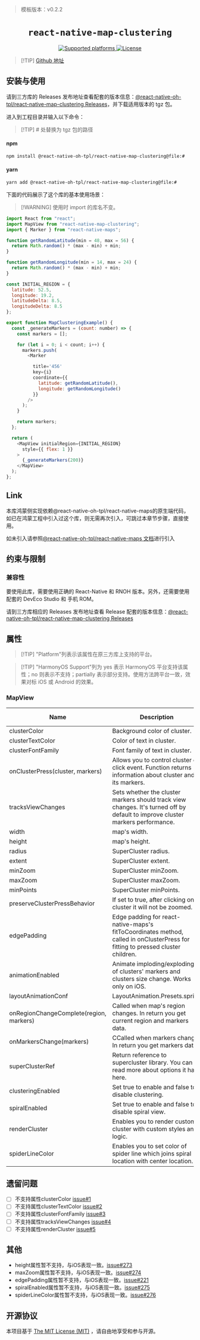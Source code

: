 > 模板版本：v0.2.2

<p align="center">
  <h1 align="center"> <code>react-native-map-clustering</code> </h1>
</p>
<p align="center">
    <a href="https://github.com/venits/react-native-map-clustering">
        <img src="https://img.shields.io/badge/platforms-android%20|%20ios%20|%20harmony%20-lightgrey.svg" alt="Supported platforms" />
    </a>
    <a href="https://mit-license.org/">
        <img src="https://img.shields.io/badge/license-MIT-green.svg" alt="License" />
    </a>
</p>

> [!TIP] [Github 地址](https://github.com/react-native-oh-library/react-native-map-clustering)

## 安装与使用

请到三方库的 Releases 发布地址查看配套的版本信息：[@react-native-oh-tpl/react-native-map-clustering Releases](https://github.com/react-native-oh-library/react-native-map-clustering/releases)，并下载适用版本的 tgz 包。

进入到工程目录并输入以下命令：

> [!TIP] # 处替换为 tgz 包的路径

<!-- tabs:start -->

#### **npm**

```bash
npm install @react-native-oh-tpl/react-native-map-clustering@file:#
```

#### **yarn**

```bash
yarn add @react-native-oh-tpl/react-native-map-clustering@file:#
```

<!-- tabs:end -->

下面的代码展示了这个库的基本使用场景：

> [!WARNING] 使用时 import 的库名不变。

```js
import React from "react";
import MapView from "react-native-map-clustering";
import { Marker } from "react-native-maps";

function getRandomLatitude(min = 48, max = 56) {
  return Math.random() * (max - min) + min;
}

function getRandomLongitude(min = 14, max = 24) {
  return Math.random() * (max - min) + min;
}

const INITIAL_REGION = {
  latitude: 52.5,
  longitude: 19.2,
  latitudeDelta: 8.5,
  longitudeDelta: 8.5
};

export function MapClusteringExample() {
  const _generateMarkers = (count: number) => {
    const markers = [];

    for (let i = 0; i < count; i++) {
      markers.push(
        <Marker

          title='456'
          key={i}
          coordinate={{
            latitude: getRandomLatitude(),
            longitude: getRandomLongitude()
          }}
        />
      );
    }

    return markers;
  };

  return (
    <MapView initialRegion={INITIAL_REGION}
      style={{ flex: 1 }}
    >
      {_generateMarkers(200)}
    </MapView>
  );
};


```
## Link

本库鸿蒙侧实现依赖@react-native-oh-tpl/react-native-maps的原生端代码，如已在鸿蒙工程中引入过这个库，则无需再次引入，可跳过本章节步骤，直接使用。

如未引入请参照[@react-native-oh-tpl/react-native-maps 文档](/zh-cn/react-native-maps.md)进行引入

## 约束与限制

### 兼容性

要使用此库，需要使用正确的 React-Native 和 RNOH 版本。另外，还需要使用配套的 DevEco Studio 和 手机 ROM。

请到三方库相应的 Releases 发布地址查看 Release 配套的版本信息：[@react-native-oh-tpl/react-native-map-clustering Releases](https://github.com/react-native-oh-library/react-native-map-clustering/releases)


## 属性

> [!TIP] "Platform"列表示该属性在原三方库上支持的平台。

> [!TIP] "HarmonyOS Support"列为 yes 表示 HarmonyOS 平台支持该属性；no 则表示不支持；partially 表示部分支持。使用方法跨平台一致，效果对标 iOS 或 Android 的效果。


### MapView

| Name | Description | Type | Required | Platform | HarmonyOS Support  |
| ---- | ----------- | ---- | -------- | -------- | ----------- |
| clusterColor  | Background color of cluster.      | String  | NO | ALL      | NO |
| clusterTextColor  | 	Color of text in cluster.      | String | NO | ALL      | NO |
| clusterFontFamily  | Font family of text in cluster.       | String  | NO | ALL      | NO |
| onClusterPress(cluster, markers)  | Allows you to control cluster on click event. Function returns information about cluster and its markers.   | Function  | NO | ALL      | YES |
| tracksViewChanges  | Sets whether the cluster markers should track view changes. It's turned off by default to improve cluster markers performance.     | Bool  | NO | NO      | NO |
| width  | map's width.     | Number  | NO |  ALL    | YES |
|height  | map's height.     | Number  | NO | NO      | NO |
| radius  | SuperCluster radius.     | Number  | NO | ALL      | YES |
| extent  | SuperCluster extent.     | Number  | NO | ALL      | YES |
| minZoom  | SuperCluster minZoom.     | Number  | NO | ALL      | YES |
| maxZoom  | SuperCluster maxZoom.     | Number | NO | NO      | NO |
| minPoints  | SuperCluster minPoints.    | Number  | NO | ALL      | YES |
| preserveClusterPressBehavior  | If set to true, after clicking on cluster it will not be zoomed.     | Bool  | NO |  ALL    | YES |
| edgePadding  | Edge padding for react-native-maps's fitToCoordinates method, called in onClusterPress for fitting to pressed cluster children.     | Object  | NO |    NO   | NO |
| animationEnabled  | Animate imploding/exploding of clusters' markers and clusters size change. Works only on iOS.     | Bool  | NO |    iOS   | NO |
| layoutAnimationConf  | LayoutAnimation.Presets.spring     | LayoutAnimationConfig  | NO |    iOS   | NO |
| onRegionChangeComplete(region, markers)  | Called when map's region changes. In return you get current region and markers data.    | Function  | NO |    ALL   | YES |
| onMarkersChange(markers) | CCalled when markers change. In return you get markers data.    | Function  | NO |    ALL   | YES |
| superClusterRef  |Return reference to supercluster library. You can read more about options it has here.    | MutableRefObject  | NO |    ALL   | YES |
| clusteringEnabled  | Set true to enable and false to disable clustering.   | Bool  | NO |    ALL   | YES |
| spiralEnabled  | Set true to enable and false to disable spiral view.   | Bool  | NO |    NO   | NO |
| renderCluster  | Enables you to render custom cluster with custom styles and logic.  | Function  | NO |    ALL   | NO |
| spiderLineColor  | Enables you to set color of spider line which joins spiral location with center location.   | String  | NO |    NO   | NO |


## 遗留问题
- [ ] 不支持属性clusterColor [issue#1](https://github.com/react-native-oh-library/react-native-map-clustering/issues/1)
- [ ] 不支持属性clusterTextColor [issue#2](https://github.com/react-native-oh-library/react-native-map-clustering/issues/2)
- [ ] 不支持属性clusterFontFamily [issue#3](https://github.com/react-native-oh-library/react-native-map-clustering/issues/3)
- [ ] 不支持属性tracksViewChanges [issue#4](https://github.com/react-native-oh-library/react-native-map-clustering/issues/4)
- [ ] 不支持属性renderCluster [issue#5](https://github.com/react-native-oh-library/react-native-map-clustering/issues/5)

## 其他
- height属性暂不支持，与iOS表现一致。[issue#273](https://github.com/venits/react-native-map-clustering/issues/273)
- maxZoom属性暂不支持，与iOS表现一致。[issue#274](https://github.com/venits/react-native-map-clustering/issues/274)
- edgePadding属性暂不支持，与iOS表现一致。[issue#221](https://github.com/venits/react-native-map-clustering/issues/221)
- spiralEnabled属性暂不支持，与iOS表现一致。[issue#275](https://github.com/venits/react-native-map-clustering/issues/275)
- spiderLineColor属性暂不支持，与iOS表现一致。[issue#276](https://github.com/venits/react-native-map-clustering/issues/276)

## 开源协议

本项目基于 [The MIT License (MIT)](https://mit-license.org/) ，请自由地享受和参与开源。
